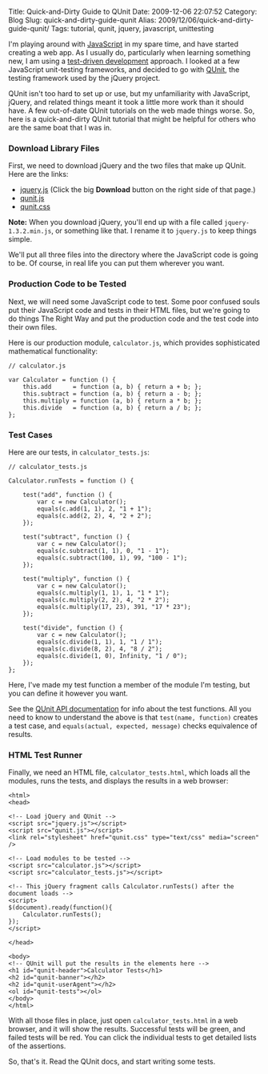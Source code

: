 Title: Quick-and-Dirty Guide to QUnit
Date: 2009-12-06 22:07:52
Category: Blog
Slug: quick-and-dirty-guide-qunit
Alias: 2009/12/06/quick-and-dirty-guide-qunit/
Tags: tutorial, qunit, jquery, javascript, unittesting


I'm playing around with [JavaScript](http://en.wikipedia.org/wiki/Javascript) in my spare time, and have started creating a web app. As I usually do, particularly when learning something new, I am using a [test-driven development](http://en.wikipedia.org/wiki/Test-driven_development) approach. I looked at a few JavaScript unit-testing frameworks, and decided to go with [QUnit](http://docs.jquery.com/QUnit), the testing framework used by the jQuery project.

QUnit isn't too hard to set up or use, but my unfamiliarity with JavaScript, jQuery, and related things meant it took a little more work than it should have. A few out-of-date QUnit tutorials on the web made things worse. So, here is a quick-and-dirty QUnit tutorial that might be helpful for others who are the same boat that I was in.
<!--break-->
### Download Library Files

First, we need to download jQuery and the two files that make up QUnit. Here are the links:

- [jquery.js](http://jquery.com/) (Click the big **Download** button on the right side of that page.)
- [qunit.js](http://github.com/jquery/qunit/raw/master/qunit/qunit.js)
- [qunit.css](http://github.com/jquery/qunit/raw/master/qunit/qunit.css)

**Note:** When you download jQuery, you'll end up with a file called `jquery-1.3.2.min.js`, or something like that. I rename it to `jquery.js` to keep things simple.

We'll put all three files into the directory where the JavaScript code is going to be. Of course, in real life you can put them wherever you want.

### Production Code to be Tested

Next, we will need some JavaScript code to test. Some poor confused souls put their JavaScript code and tests in their HTML files, but we're going to do things The Right Way and put the production code and the test code into their own files.

Here is our production module, `calculator.js`, which provides sophisticated mathematical functionality:

    // calculator.js
    
    var Calculator = function () {
        this.add      = function (a, b) { return a + b; };
        this.subtract = function (a, b) { return a - b; };
        this.multiply = function (a, b) { return a * b; };
        this.divide   = function (a, b) { return a / b; };
    };

### Test Cases

Here are our tests, in `calculator_tests.js`:

    // calculator_tests.js
    
    Calculator.runTests = function () {
    
        test("add", function () {
            var c = new Calculator();
            equals(c.add(1, 1), 2, "1 + 1");
            equals(c.add(2, 2), 4, "2 + 2");
        });
    
        test("subtract", function () {
            var c = new Calculator();
            equals(c.subtract(1, 1), 0, "1 - 1");
            equals(c.subtract(100, 1), 99, "100 - 1");
        });
    
        test("multiply", function () {
            var c = new Calculator();
            equals(c.multiply(1, 1), 1, "1 * 1");
            equals(c.multiply(2, 2), 4, "2 * 2");
            equals(c.multiply(17, 23), 391, "17 * 23");
        });
    
        test("divide", function () {
            var c = new Calculator();
            equals(c.divide(1, 1), 1, "1 / 1");
            equals(c.divide(8, 2), 4, "8 / 2");
            equals(c.divide(1, 0), Infinity, "1 / 0");
        });
    };

Here, I've made my test function a member of the module I'm testing, but you can define it however you want.

See the [QUnit API documentation](http://docs.jquery.com/QUnit#API_documentation) for info about the test functions. All you need to know to understand the above is that `test(name, function)` creates a test case, and `equals(actual, expected, message)` checks equivalence of results.

### HTML Test Runner

Finally, we need an HTML file, `calculator_tests.html`, which loads all the modules, runs the tests, and displays the results in a web browser:

    <html>
    <head>
    
    <!-- Load jQuery and QUnit -->
    <script src="jquery.js"></script>
    <script src="qunit.js"></script>
    <link rel="stylesheet" href="qunit.css" type="text/css" media="screen" />
    
    <!-- Load modules to be tested -->
    <script src="calculator.js"></script>
    <script src="calculator_tests.js"></script>
    
    <!-- This jQuery fragment calls Calculator.runTests() after the document loads -->
    <script>
    $(document).ready(function(){
        Calculator.runTests();    
    });
    </script>
    
    </head>

    <body>
    <!-- QUnit will put the results in the elements here -->
    <h1 id="qunit-header">Calculator Tests</h1>
    <h2 id="qunit-banner"></h2>
    <h2 id="qunit-userAgent"></h2>
    <ol id="qunit-tests"></ol>
    </body>
    </html>

With all those files in place, just open `calculator_tests.html` in a web browser, and it will show the results. Successful tests will be green, and failed tests will be red. You can click the individual tests to get detailed lists of the assertions.

So, that's it. Read the QUnit docs, and start writing some tests.
